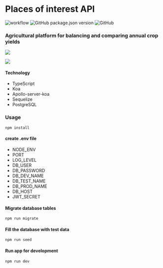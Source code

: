# Places of interest API

![workflow](https://github.com/penhersky/places-of-interest/actions/workflows/ci.yml/badge.svg) ![GitHub package.json version](https://img.shields.io/github/package-json/v/penhersky/places-of-interest) ![GitHub](https://img.shields.io/github/license/penhersky/places-of-interest)

### Agricultural platform for balancing and comparing annual crop yields

![](https://storage.pixteller.com/designs/designs-images/2021-11-07/02/agrarspace-v1-1-6187c189b6c83.png)

![](https://cdn.pixabay.com/photo/2021/08/09/17/08/combine-harvester-6533855_960_720.jpg)

#### Technology

- TypeScript
- Koa
- Apollo-server-koa
- Sequelize
- PostgreSQL

### Usage

```
npm install
```

#### create .env file

- NODE_ENV
- PORT
- LOG_LEVEL
- DB_USER
- DB_PASSWORD
- DB_DEV_NAME
- DB_TEST_NAME
- DB_PROD_NAME
- DB_HOST
- JWT_SECRET

#### Migrate database tables

```
npm run migrate
```

#### Fill the database with test data

```
npm run seed
```

#### Run app for development

```
npm run dev
```

